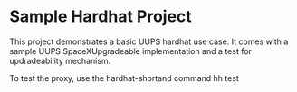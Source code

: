 # Sample Hardhat Project

This project demonstrates a basic UUPS hardhat use case. It comes with a sample UUPS SpaceXUpgradeable implementation and a test for updradeability mechanism.

To test the proxy, use the hardhat-shortand command
hh test